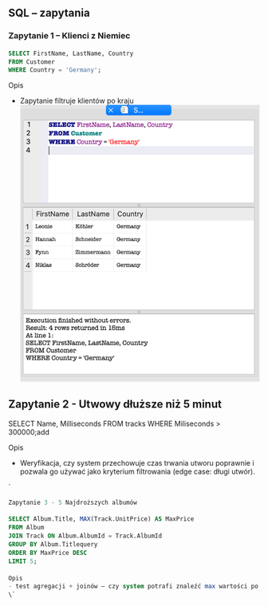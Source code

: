 ## SQL – zapytania

### Zapytanie 1 – Klienci z Niemiec

```sql
SELECT FirstName, LastName, Country
FROM Customer
WHERE Country = 'Germany';
```

Opis
- Zapytanie filtruje klientów po kraju 
![Query 1 wynik](assets/query1-germany.png)


## Zapytanie 2 - Utwowy dłuższe niż 5 minut

SELECT Name, Milliseconds
FROM tracks
WHERE Miliseconds > 300000;add

Opis
- Weryfikacja, czy system przechowuje czas trwania utworu poprawnie i pozwala go używać jako kryterium filtrowania (edge case: długi utwór).

\`

```sql
Zapytanie 3 - 5 Najdroższych albumów 

SELECT Album.Title, MAX(Track.UnitPrice) AS MaxPrice
FROM Album
JOIN Track ON Album.AlbumId = Track.AlbumId
GROUP BY Album.Titlequery
ORDER BY MaxPrice DESC
LIMIT 5;

Opis
- test agregacji + joinów – czy system potrafi znaleźć max wartości po grupie.
\`

